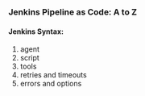 ### Jenkins Pipeline as Code: A to Z
#### Jenkins Syntax:
1. agent
2. script
3. tools
4. retries and timeouts
5. errors and options
